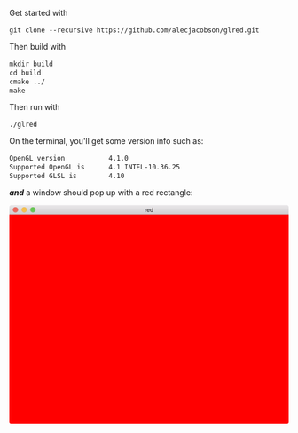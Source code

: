 Get started with 

```
git clone --recursive https://github.com/alecjacobson/glred.git
```

Then build with

```
mkdir build
cd build
cmake ../
make
```

Then run with


```
./glred
```

On the terminal, you'll get some version info such as:

```
OpenGL version           4.1.0
Supported OpenGL is      4.1 INTEL-10.36.25
Supported GLSL is        4.10
```

_**and**_ a window should pop up with a red rectangle:

![](red.png)

